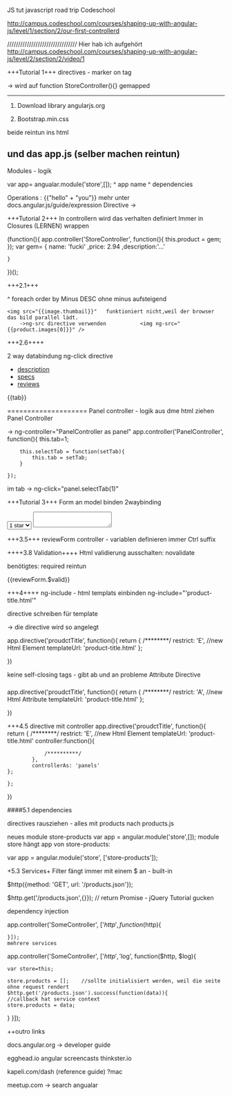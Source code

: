 JS tut javascript road trip Codeschool


http://campus.codeschool.com/courses/shaping-up-with-angular-js/level/1/section/2/our-first-controllerd

////////////////////////////////
Hier hab ich aufgehört http://campus.codeschool.com/courses/shaping-up-with-angular-js/level/2/section/2/video/1

+++Tutorial 1+++
directives - marker on tag

<body ng-controller="StoreContoller"> -> wird auf function StoreController(){} gemapped


-----------------------------------------
1. Download library angularjs.org

2. Bootstrap.min.css

beide reintun ins html


und das app.js (selber machen reintun)
-------------



Modules - logik 

var app= angualar.module('store',[]);
						   ^
						app name  ^ 
								dependencies

Operations : {{"hello" + "you"}} mehr unter docs.angular.js/guide/expression
Directive -> <div ng-dosomething="">

+++Tutorial 2+++
In controllern wird das verhalten definiert
Immer in Closures (LERNEN) wrappen

(function(){
	app.controller('StoreController', function(){
		this.product = gem;
	});
	var gem= {
		name: 'fucki'
		,price: 2.94
		,description:'...'

	}

})();

+++2.1+++
			<div ng-repeat="product in store.products| orderBy:'-price'">
															^
														foreach order by Minus DESC ohne minus aufsteigend

	<img src="{{image.thumbail}}"   funktioniert nicht,weil der browser das bild parallel lädt. 
		->ng-src directive verwenden           <img ng-src="{{product.images[0]}}" />
+++2.6++++


2 way databindung
ng-click directive
<section ng-init="tab = 1">
	<ul class="nav nav-pills">
	<!-- wird ative gesetzt wenn tab =1-->
		<li ng-class="{ active:tab === 1}"> <a href ng-click="tab = 1">description</a></li>
		<li> <a href ng-click="tab = 2">specs</a></li>
		<li> <a href ng-click="tab = 3">reviews</a></li>
	</ul>
	{{tab}}<!--wert von tab wird geupdet und ausgegeben -->
</section>


====================
Panel controller - logik aus dme html ziehen
Panel Controller

-> ng-controller="PanelController as panel"
	app.controller('PanelController', function(){
		this.tab=1;

		this.selectTab = function(setTab){
			this.tab = setTab;
		}

	});

im tab -> ng-click="panel.selectTab(1)"



+++Tutorial 3+++
Form an model binden  2waybinding

<select ng-model="review.stars">
<option value="1">1 star</option>
</select>
<textarea ng-model="review.body"></textarea>


+++3.5+++
reviewForm controller - variablen definieren
immer Ctrl suffix

++++3.8 Validation++++
Html validierung ausschalten: novalidate

benötigtes: required reintun

{{reviewForm.$valid}}


+++4++++
ng-include - html templats einbinden  ng-include="'product-title.html'"

directive schreiben für template

-> die directive
<product-title></product-title>
wird so angelegt

app.directive('proudctTitle', function(){
	return {
		/********/
		restrict: 'E', 	//new Html Element
		templateUrl: 'product-title.html'
	};	

})

keine self-closing tags - gibt ab und an probleme
Attribute Directive <h3 product-title></h3>
app.directive('proudctTitle', function(){
	return {
		/********/
		restrict: 'A', 	//new Html Attribute
		templateUrl: 'product-title.html'
	};	

})

+++4.5 directive mit  controller
app.directive('proudctTitle', function(){
	return {
		/********/
		restrict: 'E', 	//new Html Element
		templateUrl: 'product-title.html'
		controller:function(){
				
				/**********/
			}, 
			controllerAs: 'panels'
	};

	};	

})
 
####5.1 dependencies

directives rausziehen - alles mit products nach products.js

neues module store-products
var app = angular.module('store',[]);
module store hängt app von store-products:
<script src="products.js"></script>

var app = angular.module('store', ['store-products']);

+5.3 Services+
Filter fängt immer mit einem $ an - built-in

$http({method: 'GET', url: '/products.json'});

$http.get('/products.json',{}}); // return Promise - jQuery Tutorial gucken

dependency injection

app.controller('SomeController', ['$http', function($http){

	}]);
	mehrere services
app.controller('SomeController', ['$http','$log', function($http, $log){

	var store=this;

	store.products = [];	//sollte initialisiert werden, weil die seite ohne request rendert
	$http.get('/products.json').success(function(data)){
	//callback hat service context
	store.products = data;
}
	}]);


++outro
links

docs.angular.org -> developer guide

egghead.io  angular screencasts
thinkster.io 

kapeli.com/dash (reference guide) ?mac

meetup.com -> search angualar

